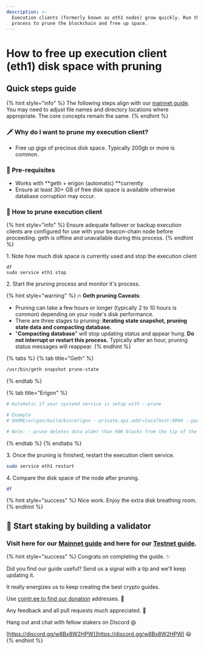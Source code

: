 ```yaml
---
description: >-
  Execution clients (formerly known as eth1 nodes) grow quickly. Run this
  process to prune the blockchain and free up space.
---
```


# How to free up execution client (eth1) disk space with pruning

## Quick steps guide

{% hint style="info" %}
The following steps align with our [mainnet guide](./). You may need to adjust file names and directory locations where appropriate. The core concepts remain the same.
{% endhint %}

### :dagger: Why do I want to prune my execution client?

* Free up gigs of precious disk space. Typically 200gb or more is common.

### :robot: Pre-requisites

* Works with **geth + erigon (automatic) **currently
* Ensure at least 30+ GB of free disk space is available otherwise database corruption may occur.

### :construction: How to prune execution client

{% hint style="info" %}
Ensure adequate failover or backup execution clients are configured for use with your beacon-chain node before proceeding. geth is offline and unavailable during this process.
{% endhint %}

1\. Note how much disk space is currently used and stop the execution client

```
df
sudo service eth1 stop
```

2\. Start the pruning process and monitor it's process.

{% hint style="warning" %}
:fire: **Geth pruning Caveats**:&#x20;

* Pruning can take a few hours or longer (typically 2 to 10 hours is common) depending on your node's disk performance.
* There are three stages to pruning: **iterating state snapshot, pruning state data and compacting database.**
* "**Compacting database**" will stop updating status and appear hung. **Do not interrupt or restart this process.** Typically after an hour, pruning status messages will reappear.
{% endhint %}

{% tabs %}
{% tab title="Geth" %}
```bash
/usr/bin/geth snapshot prune-state
```
{% endtab %}

{% tab title="Erigon" %}
```bash
# Automatic if your systemd service is setup with --prune

# Example
# $HOME/erigon/build/bin/erigon --private.api.addr=localhost:9090 --pprof --metrics --prune htc

# Note: --prune deletes data older than 90K blocks from the tip of the chain (aka, for if tip block is no. 12'000'000, only the data between 11'910'000-12'000'000 will be kept).
```
{% endtab %}
{% endtabs %}

3\. Once the pruning is finished, restart the execution client service.

```bash
sudo service eth1 restart
```

4\. Compare the disk space of the node after pruning.

```bash
df
```

{% hint style="success" %}
Nice work. Enjoy the extra disk breathing room.
{% endhint %}

## &#x20;:robot: Start staking by building a validator <a href="start-staking-by-building-a-validator" id="start-staking-by-building-a-validator"></a>

### Visit here for our [Mainnet guide](https://www.coincashew.com/coins/overview-eth/guide-or-how-to-setup-a-validator-on-eth2-mainnet) and here for our [Testnet guide](https://www.coincashew.com/coins/overview-eth/guide-or-how-to-setup-a-validator-on-eth2-testnet). <a href="visit-here-for-our-mainnet-guide-and-here-for-our-testnet-guide" id="visit-here-for-our-mainnet-guide-and-here-for-our-testnet-guide"></a>

{% hint style="success" %}
Congrats on completing the guide. ✨

Did you find our guide useful? Send us a signal with a tip and we'll keep updating it.

It really energizes us to keep creating the best crypto guides.

Use [cointr.ee to find our donation](https://cointr.ee/coincashew) addresses. 🙏

Any feedback and all pull requests much appreciated. 🌛

Hang out and chat with fellow stakers on Discord @

​[https://discord.gg/w8Bx8W2HPW](https://discord.gg/w8Bx8W2HPW) 😃
{% endhint %}
